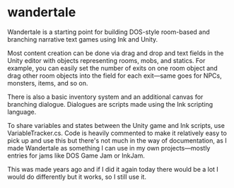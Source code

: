 # wandertale
Wandertale is a starting point for building DOS-style room-based and branching narrative text games using Ink and Unity.

Most content creation can be done via drag and drop and text fields in the Unity editor with objects representing rooms, mobs, and statics. For example, you can easily set the number of exits on one room object and drag other room objects into the field for each exit—same goes for NPCs, monsters, items, and so on.

There is also a basic inventory system and an additional canvas for branching dialogue. Dialogues are scripts made using the Ink scripting language.

To share variables and states between the Unity game and Ink scripts, use VariableTracker.cs. Code is heavily commented to make it relatively easy to pick up and use this but there's not much in the way of documentation, as I made Wandertale as something I can use in my own projects—mostly entries for jams like DOS Game Jam or InkJam.

This was made years ago and if I did it again today there would be a lot I would do differently but it works, so I still use it.
